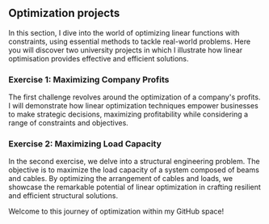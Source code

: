## Optimization projects
In this section, I dive into the world of optimizing linear functions with constraints, using essential methods to tackle real-world problems. Here you will discover two university projects in which I illustrate how linear optimisation provides effective and efficient solutions.

### Exercise 1: Maximizing Company Profits

The first challenge revolves around the optimization of a company's profits. I will demonstrate how linear optimization techniques empower businesses to make strategic decisions, maximizing profitability while considering a range of constraints and objectives.

### Exercise 2: Maximizing Load Capacity

In the second exercise, we delve into a structural engineering problem. The objective is to maximize the load capacity of a system composed of beams and cables. By optimizing the arrangement of cables and loads, we showcase the remarkable potential of linear optimization in crafting resilient and efficient structural solutions.

Welcome to this journey of optimization within my GitHub space!

